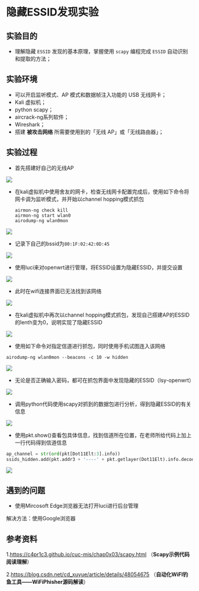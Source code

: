 # 隐藏ESSID发现实验

## 实验目的

* 理解隐藏 `ESSID` 发现的基本原理，掌握使用 `scapy` 编程完成 `ESSID` 自动识别和提取的方法；

## 实验环境

- 可以开启监听模式、AP 模式和数据帧注入功能的 USB 无线网卡；
- Kali 虚拟机；
- python scapy；
- aircrack-ng系列软件；
- Wireshark；
- 搭建 **被攻击网络** 所需要使用到的「无线 AP」或「无线路由器」；

## 实验过程

* 首先搭建好自己的无线AP

<img src="image\6.png" />

* 在kali虚拟机中使用舍友的网卡，检查无线网卡配置完成后，使用如下命令将网卡调为监听模式，并开始以channel hopping模式抓包

  ```
  airmon-ng check kill
  airmon-ng start wlan0
  airodump-ng wlan0mon
  ```

<img src="image\3.png" />

* 记录下自己的bssid为`80:1F:02:42:0D:45`

<img src="image\4.png" />

* 使用luci来对openwrt进行管理，将ESSID设置为隐藏ESSID，并提交设置

<img src="image\14.png" />

* 此时在wifi连接界面已无法找到该网络

<img src="image\15.png" />

* 在kali虚拟机中再次以channel hopping模式抓包，发现自己搭建AP的ESSID的lenth变为0，说明实现了隐藏ESSID

<img src="image\16.png" />

* 使用如下命令对指定信道进行抓包，同时使用手机试图连入该网络

```
airodump-ng wlan0mon --beacons -c 10 -w hidden
```

<img src="image\17.png" />

* 无论是否正确输入密码，都可在抓包界面中发现隐藏的ESSID（lsy-openwrt）

<img src="image\18.png" />

* 调用python代码使用scapy对抓到的数据包进行分析，得到隐藏ESSID的有关信息

<img src="image\19.png" />

* 使用pkt.show()查看包具体信息，找到信道所在位置，在老师所给代码上加上一行代码得到信道信息

```python
ap_channel = str(ord(pkt[Dot11Elt:3].info))
ssids_hidden.add(pkt.addr3 + '----' + pkt.getlayer(Dot11Elt).info.decode('utf-8')+'----'+ap_channel)
```

<img src="image\26.png" />

## 遇到的问题

* 使用Mircosoft Edge浏览器无法打开luci进行后台管理

解决方法：使用Google浏览器

## 参考资料

1.https://c4pr1c3.github.io/cuc-mis/chap0x03/scapy.html （**Scapy示例代码阅读理解**）

2.https://blog.csdn.net/cd_xuyue/article/details/48054675 （**自动化WiFI钓鱼工具——WiFiPhisher源码解读**）